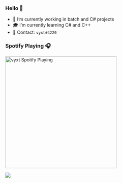 ### Hello 👋
- 💞 I’m currently working in batch and C# projects
- 🎓 I’m currently learning C# and C++
- 🖤 Contact: `vyxt#4220`

### Spotify Playing 🎧

[<img src="https://now-playing-codestackr.vercel.app/api/spotify-playing" alt="vyxt Spotify Playing" width="350" />](https://open.spotify.com/user/0t54zgn5rp5co9gmmhjgd611m)

<img src="https://external-content.duckduckgo.com/iu/?u=https%3A%2F%2Fi.pinimg.com%2Foriginals%2F2d%2Fa1%2F45%2F2da14528aa3c8fd6132e01d67696993c.gif&f=1&nofb=1">
<!--
**vyxt/vyxt** is a ✨ _special_ ✨ repository because its `README.md` (this file) appears on your GitHub profile.

Here are some ideas to get you started:

- 🔭 I’m currently working on ...
- 🌱 I’m currently learning ...
- 👯 I’m looking to collaborate on ...
- 🤔 I’m looking for help with ...
- 💬 Ask me about ...
- 📫 How to reach me: ...
- 😄 Pronouns: ...
- ⚡ Fun fact: ...
-->
